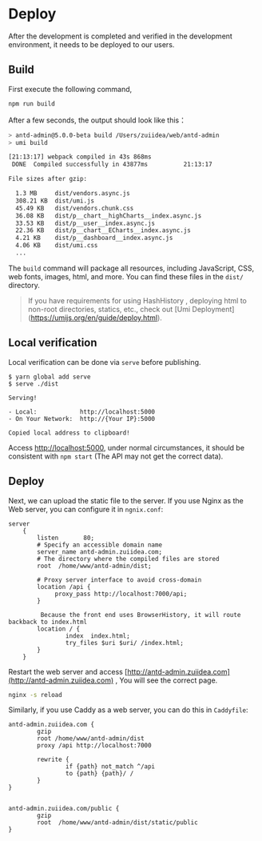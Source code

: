 # Deploy

After the development is completed and verified in the development environment, it needs to be deployed to our users.

## Build

First execute the following command,

```bash
npm run build
```

After a few seconds, the output should look like this：

```bash
> antd-admin@5.0.0-beta build /Users/zuiidea/web/antd-admin
> umi build

[21:13:17] webpack compiled in 43s 868ms
 DONE  Compiled successfully in 43877ms          21:13:17

File sizes after gzip:

  1.3 MB     dist/vendors.async.js
  308.21 KB  dist/umi.js
  45.49 KB   dist/vendors.chunk.css
  36.08 KB   dist/p__chart__highCharts__index.async.js
  33.53 KB   dist/p__user__index.async.js
  22.36 KB   dist/p__chart__ECharts__index.async.js
  4.21 KB    dist/p__dashboard__index.async.js
  4.06 KB    dist/umi.css
  ...
```

The `build` command will package all resources, including JavaScript, CSS, web fonts, images, html, and more. You can find these files in the `dist/` directory.

> If you have requirements for using HashHistory , deploying html to non-root directories, statics, etc., check out [Umi Deployment] (https://umijs.org/en/guide/deploy.html).

## Local verification


Local verification can be done via `serve` before publishing.

```
$ yarn global add serve
$ serve ./dist

Serving!

- Local:            http://localhost:5000
- On Your Network:  http://{Your IP}:5000

Copied local address to clipboard!

```

Access [http://localhost:5000](http://localhost:5000), under normal circumstances, it should be consistent with `npm start` (The API may not get the correct data).


## Deploy

Next, we can upload the static file to the server. If you use Nginx as the Web server, you can configure it in `ngnix.conf`:
```
server
	{
		listen       80;
        # Specify an accessible domain name
		server_name antd-admin.zuiidea.com;
        # The directory where the compiled files are stored
		root  /home/www/antd-admin/dist;

        # Proxy server interface to avoid cross-domain
		location /api {
			 proxy_pass http://localhost:7000/api;
		}

         Because the front end uses BrowserHistory, it will route backback to index.html
		location / {
				index  index.html;
				try_files $uri $uri/ /index.html;
		}
	}
```

Restart the web server and access [http://antd-admin.zuiidea.com](http://antd-admin.zuiidea.com) , You will see the correct page.

```bash
nginx -s reload
```

Similarly, if you use Caddy as a web server, you can do this in `Caddyfile`:

```
antd-admin.zuiidea.com {
        gzip
        root /home/www/antd-admin/dist
        proxy /api http://localhost:7000

        rewrite {
                if {path} not_match ^/api
                to {path} {path}/ /
        }
}


antd-admin.zuiidea.com/public {
        gzip
        root  /home/www/antd-admin/dist/static/public
}

```
